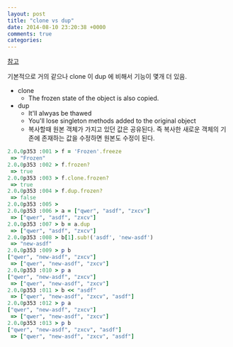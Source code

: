 ```yaml
---
layout: post
title: "clone vs dup"
date: 2014-08-10 23:20:38 +0000
comments: true
categories: 
---
```


[참고](http://aaronlasseigne.com/2014/07/16/know-ruby-clone-and-dup/)

기본적으로 거의 같으나 clone 이 dup 에 비해서 기능이 몇개 더 있음.

* clone
	* The frozen state of the object is also copied.
* dup
	* It'll alwyas be thawed
	* You'll lose singleton methods added to the original object
	* 복사할때 원본 객체가 가지고 있던 값은 공유된다. 즉 복사한 새로운 객체의 기존에 존재하는 값을 수정하면 원본도 수정이 된다.

```ruby
2.0.0p353 :001 > f = 'Frozen'.freeze
 => "Frozen"
2.0.0p353 :002 > f.frozen?
 => true
2.0.0p353 :003 > f.clone.frozen?
 => true
2.0.0p353 :004 > f.dup.frozen?
 => false
2.0.0p353 :005 >
2.0.0p353 :006 > a = ["qwer", "asdf", "zxcv"]
 => ["qwer", "asdf", "zxcv"]
2.0.0p353 :007 > b = a.dup
 => ["qwer", "asdf", "zxcv"]
2.0.0p353 :008 > b[1].sub!('asdf', 'new-asdf')
 => "new-asdf"
2.0.0p353 :009 > p b
["qwer", "new-asdf", "zxcv"]
 => ["qwer", "new-asdf", "zxcv"]
2.0.0p353 :010 > p a
["qwer", "new-asdf", "zxcv"]
 => ["qwer", "new-asdf", "zxcv"]
2.0.0p353 :011 > b << "asdf"
 => ["qwer", "new-asdf", "zxcv", "asdf"]
2.0.0p353 :012 > p a
["qwer", "new-asdf", "zxcv"]
 => ["qwer", "new-asdf", "zxcv"]
2.0.0p353 :013 > p b
["qwer", "new-asdf", "zxcv", "asdf"]
 => ["qwer", "new-asdf", "zxcv", "asdf"]
```
